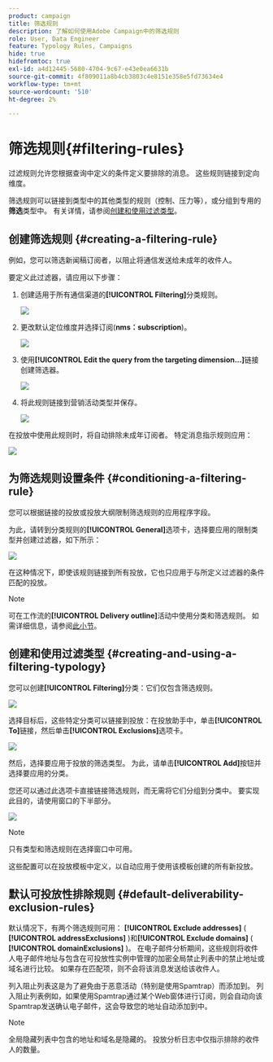 ```yaml
---
product: campaign
title: 筛选规则
description: 了解如何使用Adobe Campaign中的筛选规则
role: User, Data Engineer
feature: Typology Rules, Campaigns
hide: true
hidefromtoc: true
exl-id: a4d12445-5680-4704-9c67-e43e0ea6631b
source-git-commit: 4f809011a8b4cb3803c4e8151e358e5fd73634e4
workflow-type: tm+mt
source-wordcount: '510'
ht-degree: 2%

---
```


# 筛选规则{#filtering-rules}

过滤规则允许您根据查询中定义的条件定义要排除的消息。 这些规则链接到定向维度。

筛选规则可以链接到类型中的其他类型的规则（控制、压力等），或分组到专用的&#x200B;**筛选**&#x200B;类型中。 有关详情，请参阅[创建和使用过滤类型](#creating-and-using-a-filtering-typology)。

## 创建筛选规则 {#creating-a-filtering-rule}

例如，您可以筛选新闻稿订阅者，以阻止将通信发送给未成年的收件人。

要定义此过滤器，请应用以下步骤：

1. 创建适用于所有通信渠道的&#x200B;**[!UICONTROL Filtering]**&#x200B;分类规则。

   ![](assets/campaign_opt_create_filter_01.png)

1. 更改默认定位维度并选择订阅(**nms：subscription**)。

   ![](assets/campaign_opt_create_filter_02.png)

1. 使用&#x200B;**[!UICONTROL Edit the query from the targeting dimension...]**&#x200B;链接创建筛选器。

   ![](assets/campaign_opt_create_filter_03.png)

1. 将此规则链接到营销活动类型并保存。

   ![](assets/campaign_opt_create_filter_04.png)

在投放中使用此规则时，将自动排除未成年订阅者。 特定消息指示规则应用：

![](assets/campaign_opt_create_filter_05.png)

## 为筛选规则设置条件 {#conditioning-a-filtering-rule}

您可以根据链接的投放或投放大纲限制筛选规则的应用程序字段。

为此，请转到分类规则的&#x200B;**[!UICONTROL General]**&#x200B;选项卡，选择要应用的限制类型并创建过滤器，如下所示：

![](assets/campaign_opt_create_filter_06.png)

在这种情况下，即使该规则链接到所有投放，它也只应用于与所定义过滤器的条件匹配的投放。

>[!NOTE]
>
>可在工作流的&#x200B;**[!UICONTROL Delivery outline]**&#x200B;活动中使用分类和筛选规则。 如需详细信息，请参阅[此小节](../../workflow/using/delivery-outline.md)。

## 创建和使用过滤类型 {#creating-and-using-a-filtering-typology}

您可以创建&#x200B;**[!UICONTROL Filtering]**&#x200B;分类：它们仅包含筛选规则。

![](assets/campaign_opt_create_typo_filtering.png)

选择目标后，这些特定分类可以链接到投放：在投放助手中，单击&#x200B;**[!UICONTROL To]**&#x200B;链接，然后单击&#x200B;**[!UICONTROL Exclusions]**&#x200B;选项卡。

![](assets/campaign_opt_apply_typo_filtering.png)

然后，选择要应用于投放的筛选类型。 为此，请单击&#x200B;**[!UICONTROL Add]**&#x200B;按钮并选择要应用的分类。

您还可以通过此选项卡直接链接筛选规则，而无需将它们分组到分类中。 要实现此目的，请使用窗口的下半部分。

![](assets/campaign_opt_select_typo_filtering.png)

>[!NOTE]
>
>只有类型和筛选规则在选择窗口中可用。
>
>这些配置可以在投放模板中定义，以自动应用于使用该模板创建的所有新投放。
>

## 默认可投放性排除规则 {#default-deliverability-exclusion-rules}

默认情况下，有两个筛选规则可用： **[!UICONTROL Exclude addresses]** ( **[!UICONTROL addressExclusions]** )和&#x200B;**[!UICONTROL Exclude domains]** ( **[!UICONTROL domainExclusions]** )。 在电子邮件分析期间，这些规则将收件人电子邮件地址与包含在可投放性实例中管理的加密全局禁止列表中的禁止地址或域名进行比较。 如果存在匹配项，则不会将该消息发送给该收件人。

列入阻止列表这是为了避免由于恶意活动（特别是使用Spamtrap）而添加到。 列入阻止列表例如，如果使用Spamtrap通过某个Web窗体进行订阅，则会自动向该Spamtrap发送确认电子邮件，这会导致您的地址自动添加到中。

>[!NOTE]
>
>全局隐藏列表中包含的地址和域名是隐藏的。 投放分析日志中仅指示排除的收件人的数量。
